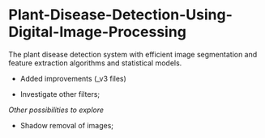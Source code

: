 # Plant-Disease-Detection-Using-Digital-Image-Processing

The plant disease detection system with efficient image segmentation and feature extraction algorithms and statistical models.

- Added improvements (_v3 files)

- Investigate other filters;

*Other possibilities to explore*

- Shadow removal of images;